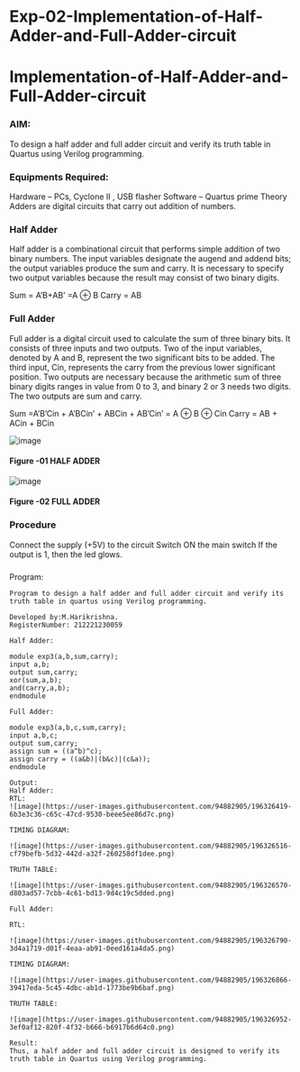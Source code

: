 # Exp-02-Implementation-of-Half-Adder-and-Full-Adder-circuit

# Implementation-of-Half-Adder-and-Full-Adder-circuit
### AIM:
To design a half adder and full adder circuit and verify its truth table in Quartus using Verilog programming.

### Equipments Required:
Hardware – PCs, Cyclone II , USB flasher
Software – Quartus prime
Theory
Adders are digital circuits that carry out addition of numbers.

### Half Adder
Half adder is a combinational circuit that performs simple addition of two binary numbers. The input variables designate the augend and addend bits; the output variables produce the sum and carry. It is necessary to specify two output variables because the result may consist of two binary digits.

Sum = A’B+AB’ =A ⊕ B Carry = AB

### Full Adder
Full adder is a digital circuit used to calculate the sum of three binary bits. It consists of three inputs and two outputs. Two of the input variables, denoted by A and B, represent the two significant bits to be added. The third input, Cin, represents the carry from the previous lower significant position. Two outputs are necessary because the arithmetic sum of three binary digits ranges in value from 0 to 3, and binary 2 or 3 needs two digits. The two outputs are sum and carry.

Sum =A’B’Cin + A’BCin’ + ABCin + AB’Cin’ = A ⊕ B ⊕ Cin Carry = AB + ACin + BCin

 ![image](https://user-images.githubusercontent.com/36288975/163552156-a13e5a56-c638-4110-97d9-8896907c8d25.png)

#### Figure -01 HALF ADDER 


![image](https://user-images.githubusercontent.com/36288975/163552057-b3547877-6d07-45b4-b7e0-bcfebfad9e1d.png)

#### Figure -02 FULL ADDER 

### Procedure

Connect the supply (+5V) to the circuit
Switch ON the main switch
If the output is 1, then the led glows.
### 
Program:
~~~
Program to design a half adder and full adder circuit and verify its truth table in quartus using Verilog programming.

Developed by:M.Harikrishna.
RegisterNumber: 212221230059

Half Adder:

module exp3(a,b,sum,carry);
input a,b;
output sum,carry;
xor(sum,a,b);
and(carry,a,b);
endmodule

Full Adder:

module exp3(a,b,c,sum,carry);
input a,b,c;
output sum,carry;
assign sum = ((a^b)^c);
assign carry = ((a&b)|(b&c)|(c&a));
endmodule

Output:
Half Adder:
RTL:
![image](https://user-images.githubusercontent.com/94882905/196326419-6b3e3c36-c65c-47cd-9530-beee5ee86d7c.png)

TIMING DIAGRAM:

![image](https://user-images.githubusercontent.com/94882905/196326516-cf79befb-5d32-442d-a32f-260258df1dee.png)

TRUTH TABLE:

![image](https://user-images.githubusercontent.com/94882905/196326570-d803ad57-7cbb-4c61-bd13-9d4c19c5dded.png)

Full Adder:

RTL:

![image](https://user-images.githubusercontent.com/94882905/196326790-3d4a1719-d01f-4eaa-ab91-0eed161a4da5.png)

TIMING DIAGRAM:

![image](https://user-images.githubusercontent.com/94882905/196326866-39417eda-5c45-4dbc-ab1d-1773be9b6baf.png)

TRUTH TABLE:

![image](https://user-images.githubusercontent.com/94882905/196326952-3ef0af12-820f-4f32-b666-b6917b6d64c0.png)

Result:
Thus, a half adder and full adder circuit is designed to verify its truth table in Quartus using Verilog programming.

